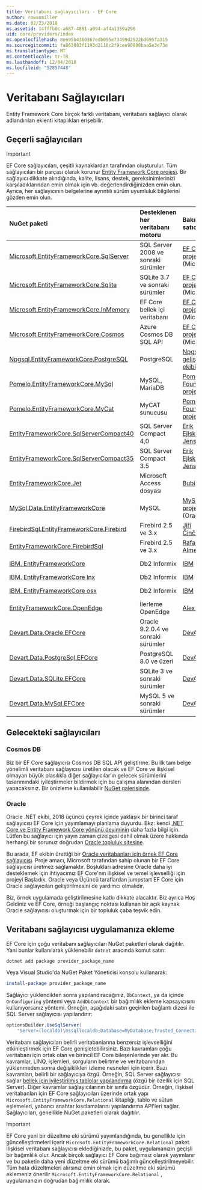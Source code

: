 ```yaml
---
title: Veritabanı sağlayıcıları - EF Core
author: rowanmiller
ms.date: 02/23/2018
ms.assetid: 14fffb6c-a687-4881-a094-af4a1359a296
uid: core/providers/index
ms.openlocfilehash: 8e695b4360367edb055e73499d2522bd695fa315
ms.sourcegitcommit: fa863883f1193d2118c2f9cee90808baa5e3e73e
ms.translationtype: MT
ms.contentlocale: tr-TR
ms.lasthandoff: 12/04/2018
ms.locfileid: "52857448"
---
```

# <a name="database-providers"></a>Veritabanı Sağlayıcıları

Entity Framework Core birçok farklı veritabanı, veritabanı sağlayıcı olarak adlandırılan eklenti kitaplıkları erişebilir.

## <a name="current-providers"></a>Geçerli sağlayıcıları
> [!IMPORTANT]  
> EF Core sağlayıcıları, çeşitli kaynaklardan tarafından oluşturulur. Tüm sağlayıcıları bir parçası olarak korunur [Entity Framework Core projesi](https://github.com/aspnet/EntityFrameworkCore). Bir sağlayıcı dikkate alındığında, kalite, lisans, destek, gereksinimlerinizi karşıladıklarından emin olmak için vb. değerlendirdiğinizden emin olun. Ayrıca, her sağlayıcının belgelerine ayrıntılı sürüm uyumluluk bilgilerini gözden emin olun.

| NuGet paketi                                                                                                        | Desteklenen her veritabanı motoru | Bakımcı / satıcı                                                           | Notları / gereksinimleri | Faydalı bağlantılar                                                                                                                                                                                       |
|:---------------------------------------------------------------------------------------------------------------------|:---------------------------|:------------------------------------------------------------------------------|:---------------------|:---------------------------------------------------------------------------------------------------------------------------------------------------------------------------------------------------|
| [Microsoft.EntityFrameworkCore.SqlServer](https://www.nuget.org/packages/Microsoft.EntityFrameworkCore.SqlServer)    | SQL Server 2008 ve sonraki sürümler    | [EF Core projesi](https://github.com/aspnet/EntityFrameworkCore/) (Microsoft) |                      | [Docs](xref:core/providers/sql-server/index)                                                                                                                                                       |
| [Microsoft.EntityFrameworkCore.Sqlite](https://www.nuget.org/packages/Microsoft.EntityFrameworkCore.Sqlite)          | SQLite 3.7 ve sonraki sürümler         | [EF Core projesi](https://github.com/aspnet/EntityFrameworkCore/) (Microsoft) |                      | [Docs](xref:core/providers/sqlite/index)                                                                                                                                                           |
| [Microsoft.EntityFrameworkCore.InMemory](https://www.nuget.org/packages/Microsoft.EntityFrameworkCore.InMemory)      | EF Core bellek içi veritabanı | [EF Core projesi](https://github.com/aspnet/EntityFrameworkCore/) (Microsoft) | Yalnızca test etmek için     | [Docs](xref:core/providers/in-memory/index)                                                                                                                                                        |
| [Microsoft.EntityFrameworkCore.Cosmos](https://www.nuget.org/packages/Microsoft.EntityFrameworkCore.Cosmos)          | Azure Cosmos DB SQL API    | [EF Core projesi](https://github.com/aspnet/EntityFrameworkCore/) (Microsoft) | Yalnızca önizleme         | [blogu](https://blogs.msdn.microsoft.com/dotnet/2018/10/17/announcing-entity-framework-core-2-2-preview-3/)                                                                                         |
| [Npgsql.EntityFrameworkCore.PostgreSQL](https://www.nuget.org/packages/Npgsql.EntityFrameworkCore.PostgreSQL)        | PostgreSQL                 | [Npgsql geliştirme ekibi](https://github.com/npgsql)                          |                      | [Docs](http://www.npgsql.org/efcore/index.html)                                                                                                                                                    |
| [Pomelo.EntityFrameworkCore.MySql](https://www.nuget.org/packages/Pomelo.EntityFrameworkCore.MySql)                  | MySQL, MariaDB             | [Pomelo Foundation proje](https://github.com/PomeloFoundation)              |                      | [Benioku dosyası](https://github.com/PomeloFoundation/Pomelo.EntityFrameworkCore.MySql/blob/master/README.md)                                                                                               |
| [Pomelo.EntityFrameworkCore.MyCat](https://www.nuget.org/packages/Pomelo.EntityFrameworkCore.MyCat)                  | MyCAT sunucusu               | [Pomelo Foundation proje](https://github.com/PomeloFoundation)              | Yalnızca yayın öncesi      | [Benioku dosyası](https://github.com/PomeloFoundation/Pomelo.EntityFrameworkCore.MyCat/blob/master/README.md)                                                                                               |
| [EntityFrameworkCore.SqlServerCompact40](https://www.nuget.org/packages/EntityFrameworkCore.SqlServerCompact40)      | SQL Server Compact 4,0     | [Erik Ejlskov Jensen](https://github.com/ErikEJ/)                             | .NET Framework       | [Wiki](https://github.com/ErikEJ/EntityFramework.SqlServerCompact/wiki/Using-EF-Core-with-SQL-Server-Compact-in-Traditional-.NET-Applications)                                                     |
| [EntityFrameworkCore.SqlServerCompact35](https://www.nuget.org/packages/EntityFrameworkCore.SqlServerCompact35)      | SQL Server Compact 3.5     | [Erik Ejlskov Jensen](https://github.com/ErikEJ/)                             | .NET Framework       | [Wiki](https://github.com/ErikEJ/EntityFramework.SqlServerCompact/wiki/Using-EF-Core-with-SQL-Server-Compact-in-Traditional-.NET-Applications)                                                     |
| [EntityFrameworkCore.Jet](https://www.nuget.org/packages/EntityFrameworkCore.Jet/)                                   | Microsoft Access dosyası     | [Bubi](https://github.com/bubibubi)                                           | .NET Framework       | [Benioku dosyası](https://github.com/bubibubi/EntityFrameworkCore.Jet/blob/master/docs/README.md)                                                                                                           |
| [MySql.Data.EntityFrameworkCore](https://www.nuget.org/packages/MySql.Data.EntityFrameworkCore)                      | MySQL                      | [MySQL proje](http://dev.mysql.com) (Oracle)                                |                      | [Docs](https://dev.mysql.com/doc/connector-net/en/connector-net-entityframework-core.html)                                                                                                         |
| [FirebirdSql.EntityFrameworkCore.Firebird](https://www.nuget.org/packages/FirebirdSql.EntityFrameworkCore.Firebird/) | Firebird 2.5 ve 3.x       | [Jiří Činčura](https://github.com/cincuranet)                                 |                      | [Docs](https://github.com/cincuranet/FirebirdSql.Data.FirebirdClient/blob/master/Provider/docs/entity-framework-core.md)                                                                           |
| [EntityFrameworkCore.FirebirdSql](https://www.nuget.org/packages/EntityFrameworkCore.FirebirdSql/)                   | Firebird 2.5 ve 3.x       | [Rafael Almeida](https://github.com/ralmsdeveloper)                           |                      | [Wiki](https://github.com/ralmsdeveloper/EntityFrameworkCore.FirebirdSQL/wiki)                                                                                                                     |
| [IBM. EntityFrameworkCore](https://www.nuget.org/packages/IBM.EntityFrameworkCore)                                    | Db2 Informix              | [IBM](https://ibm.com)                                                        | Windows sürümü      | [blogu](https://www.ibm.com/developerworks/community/blogs/96960515-2ea1-4391-8170-b0515d08e4da/entry/Creating_Entity_Data_Model_using_IBM_Data_Server_providers_for_Entity_Framework_Core?lang=en) |
| [IBM. EntityFrameworkCore lnx](https://www.nuget.org/packages/IBM.EntityFrameworkCore-lnx)                            | Db2 Informix              | [IBM](https://ibm.com)                                                        | Linux sürümü        | [blogu](https://www.ibm.com/developerworks/community/blogs/96960515-2ea1-4391-8170-b0515d08e4da/entry/Creating_Entity_Data_Model_using_IBM_Data_Server_providers_for_Entity_Framework_Core?lang=en) |
| [IBM. EntityFrameworkCore osx](https://www.nuget.org/packages/IBM.EntityFrameworkCore-osx)                            | Db2 Informix              | [IBM](https://ibm.com)                                                        | macOS sürümü        | [blogu](https://www.ibm.com/developerworks/community/blogs/96960515-2ea1-4391-8170-b0515d08e4da/entry/Creating_Entity_Data_Model_using_IBM_Data_Server_providers_for_Entity_Framework_Core?lang=en) |
| [EntityFrameworkCore.OpenEdge](https://www.nuget.org/packages/EntityFrameworkCore.OpenEdge/)                         | İlerleme OpenEdge          | [Alex Wiese](https://github.com/alexwiese)                                    |                      | [Benioku dosyası](https://github.com/alexwiese/EntityFrameworkCore.OpenEdge/blob/master/README.md)                                                                                                          |
| [Devart.Data.Oracle.EFCore](https://www.nuget.org/packages/Devart.Data.Oracle.EFCore/)                               | Oracle 9.2.0.4 ve sonraki sürümler     | [DevArt](https://www.devart.com/)                                             | Ücretli                 | [Docs](https://www.devart.com/dotconnect/oracle/docs/)                                                                                                                                             |
| [Devart.Data.PostgreSql.EFCore](https://www.nuget.org/packages/Devart.Data.PostgreSql.EFCore/)                       | PostgreSQL 8.0 ve üzeri     | [DevArt](https://www.devart.com/)                                             | Ücretli                 | [Docs](https://www.devart.com/dotconnect/postgresql/docs/)                                                                                                                                         |
| [Devart.Data.SQLite.EFCore](https://www.nuget.org/packages/Devart.Data.SQLite.EFCore/)                               | SQLite 3 ve sonraki sürümler           | [DevArt](https://www.devart.com/)                                             | Ücretli                 | [Docs](https://www.devart.com/dotconnect/sqlite/docs/)                                                                                                                                             |
| [Devart.Data.MySql.EFCore](https://www.nuget.org/packages/Devart.Data.MySql.EFCore/)                                 | MySQL 5 ve sonraki sürümler            | [DevArt](https://www.devart.com/)                                             | Ücretli                 | [Docs](https://www.devart.com/dotconnect/mysql/docs/)                                                                                                                                              |

## <a name="future-providers"></a>Gelecekteki sağlayıcıları

### <a name="cosmos-db"></a>Cosmos DB

Biz bir EF Core sağlayıcısı Cosmos DB SQL API geliştirme.
Bu ilk tam belge yönelimli veritabanı sağlayıcısı üretilen olacak ve EF Core ve ilişkisel olmayan büyük olasılıkla diğer sağlayıcılar'ın gelecek sürümlerini tasarımındaki iyileştirmeler bildirmek için bu çalışma alanından dersleri yapacaksınız.
Bir önizleme kullanılabilir [NuGet galerisinde](https://www.nuget.org/packages/Microsoft.EntityFrameworkCore.Cosmos).

### <a name="oracle"></a>Oracle
Oracle .NET ekibi, 2018 üçüncü çeyrek içinde yaklaşık bir birinci taraf sağlayıcısı EF Core için yayımlamayı planlama duyurdu. Bkz: kendi [.NET Core ve Entity Framework Core yönünü deyiminin](http://www.oracle.com/technetwork/topics/dotnet/tech-info/odpnet-dotnet-ef-core-sod-4395108.pdf) daha fazla bilgi için.
Lütfen bu sağlayıcı için yayın zaman çizelgesi dahil olmak üzere hakkında herhangi bir sorunuz doğrudan [Oracle topluluk sitesine](https://community.oracle.com/).

Bu arada, EF ekibin ürettiği bir [Oracle veritabanları için örnek EF Core sağlayıcısı](https://github.com/aspnet/EntityFrameworkCore/tree/master/samples/OracleProvider).
Proje amacı, Microsoft tarafından sahip olunan bir EF Core sağlayıcısı üretmez sağlamaktır.
Boşlukları adresine Oracle daha iyi desteklemek için ihtiyacımız EF Core'nın ilişkisel ve temel işlevselliği için projeyi Başladık.
Oracle veya Üçüncü taraflardan jumpstart EF Core için Oracle sağlayıcıları geliştirilmesini de yardımcı olmalıdır.

Biz, örnek uygulamada geliştirilmesine katkı dikkate alacaktır.
Biz ayrıca Hoş Geldiniz ve EF Core, örneği başlangıç noktası kullanan bir açık kaynak Oracle sağlayıcısı oluşturmak için bir topluluk çaba teşvik edin.

## <a name="adding-a-database-provider-to-your-application"></a>Veritabanı sağlayıcısı uygulamanıza ekleme

EF Core için çoğu veritabanı sağlayıcıları NuGet paketleri olarak dağıtılır. Yani bunlar kullanılarak yüklenebilir `dotnet` aracında komut satırı:

``` console
dotnet add package provider_package_name
```

Veya Visual Studio'da NuGet Paket Yöneticisi konsolu kullanarak:

``` powershell
install-package provider_package_name
```

Sağlayıcı yüklendikten sonra yapılandıracağınız, `DbContext`, ya da içinde `OnConfiguring` yöntemi veya `AddDbContext` bir bağımlılık ekleme kapsayıcısını kullanıyorsanız yöntemi.
Örneğin, aşağıdaki satırı geçirilen bağlantı dizesi ile SQL Server sağlayıcısı yapılandırır:

``` csharp
optionsBuilder.UseSqlServer(
    "Server=(localdb)\mssqllocaldb;Database=MyDatabase;Trusted_Connection=True;");
```  

Veritabanı sağlayıcıları belirli veritabanlarına benzersiz işlevselliğini etkinleştirmek için EF Core genişletebilirsiniz.
Bazı kavramları çoğu veritabanı için ortak olan ve birincil EF Core bileşenlerinde yer alır.
Bu kavramlar, LINQ, işlemleri, sorguların belirtme ve veritabanından yüklenmeden sonra değişiklikleri izleme nesneleri için içerir.
Bazı kavramları, belirli bir sağlayıcıya özgü.
Örneğin, SQL Server sağlayıcısı sağlar [bellek için iyileştirilmiş tablolar yapılandırma](xref:core/providers/sql-server/memory-optimized-tables) (özgü bir özellik için SQL Server).
Diğer kavramlar sağlayıcılarının bir sınıfa özgüdür.
Örneğin, ilişkisel veritabanları için EF Core sağlayıcıları üzerinde ortak yapı `Microsoft.EntityFrameworkCore.Relational` kitaplığı, tablo ve sütun eşlemeleri, yabancı anahtar kısıtlamalarını yapılandırma API'leri sağlar. Sağlayıcıları, genellikle NuGet paketleri olarak dağıtılır.

> [!IMPORTANT]  
> EF Core yeni bir düzeltme eki sürümü yayımlandığında, bu genellikle için güncelleştirmeleri içerir `Microsoft.EntityFrameworkCore.Relational` paket.
> İlişkisel veritabanı sağlayıcısı eklediğinizde, bu paket, uygulamanızın geçişli bir bağımlılık olur.
> Ancak birçok sağlayıcı EF Core bağımsız olarak yayımlanır ve bu paketin daha yeni düzeltme eki sürümü bağımlı güncelleştirilmeyebilir.
> Tüm hata düzeltmeleri alırsınız emin olmak için düzeltme eki sürümü eklemeniz önerilir `Microsoft.EntityFrameworkCore.Relational` , uygulamanızın doğrudan bağımlılık olarak.
